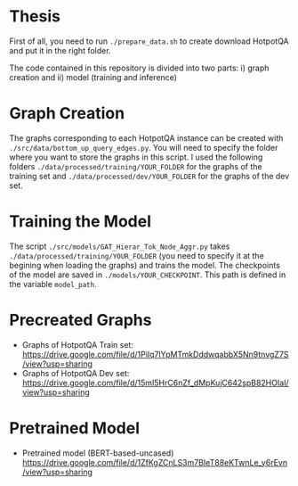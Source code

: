 Thesis
==============================
First of all, you need to run `./prepare_data.sh` to create download HotpotQA and put it in the right folder.

The code contained in this repository is divided into two parts: i) graph creation and ii) model (training and inference)

# Graph Creation
The graphs corresponding to each HotpotQA instance can be created with `./src/data/bottom_up_query_edges.py`. You will need to specify the folder where you want to store the graphs in this script. I used the following folders `./data/processed/training/YOUR_FOLDER` for the graphs of the training set and `./data/processed/dev/YOUR_FOLDER` for the graphs of the dev set.

# Training the Model

The script `./src/models/GAT_Hierar_Tok_Node_Aggr.py` takes `./data/processed/training/YOUR_FOLDER` (you need to specify it at the begining when loading the graphs) and trains the model. The checkpoints of the model are saved in `./models/YOUR_CHECKPOINT`. This path is defined in the variable `model_path`.


# Precreated Graphs
- Graphs of HotpotQA Train set: https://drive.google.com/file/d/1PiIq7lYpMTmkDddwqabbX5Nn9tnvgZ7S/view?usp=sharing
- Graphs of HotpotQA Dev set: https://drive.google.com/file/d/15mI5HrC6nZf_dMpKujC642spB82HOIaI/view?usp=sharing

# Pretrained Model
- Pretrained model (BERT-based-uncased) https://drive.google.com/file/d/1ZfKgZCnLS3m7BIeT88eKTwnLe_y6rEvn/view?usp=sharing
